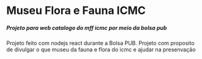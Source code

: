 # Museu Flora e Fauna ICMC
<h5> Projeto para web catalogo do mff icmc por meio da bolsa pub </h5>



Projeto feito com nodejs react durante a Bolsa PUB. Projeto com proposito de divulgar o que museu da fauna e flora do icmc e ajudar na presenvação 
